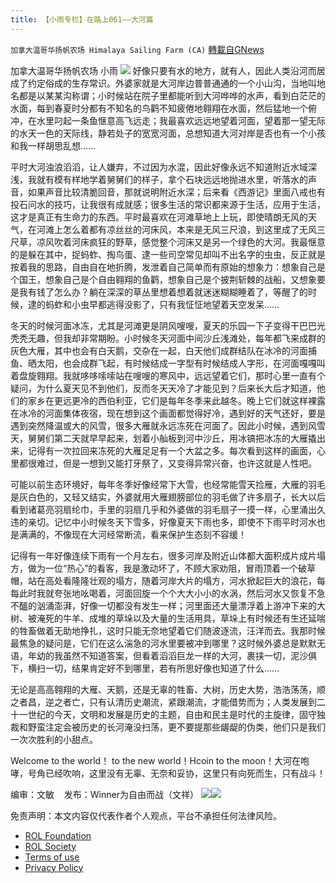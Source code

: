 ```yaml
---
title: 【小雨专栏】在路上061——大河篇
---
```

`加拿大温哥华扬帆农场 Himalaya Sailing Farm (CA)` [轉載自GNews](https://gnews.org/zh-hans/2008476/)

加拿大温哥华扬帆农场 小雨
![](https://assets.gnews.org/wp-content/uploads/2022/01/截圖-2022-01-05-下午12.35.16.png)
好像只要有水的地方，就有人，因此人类沿河而居成了约定俗成的生存常识。外婆家就是大河岸边普普通通的一个小山沟，当地叫地名都是以某某沟称谓；小时候站在院子里都能听到大河哗哗的水声，看到白茫茫的水面，每到春夏时分都有不知名的鸟鹳不知疲倦地翱翔在水面，然后猛地一个俯冲，在水里叼起一条鱼惬意高飞远走；我最喜欢远远地望着河面，望着那一望无际的水天一色的天际线，静若处子的宽宽河面，总想知道大河对岸是否也有一个小孩和我一样胡思乱想……

平时大河浊浪滔滔，让人嫌弃，不过因为水混，因此好像永远不知道附近水域深浅，我就有模有样地学着舅舅们的样子，拿个石块远远地抛进水里，听落水的声音，如果声音比较清脆回音，那就说明附近水深；后来看《西游记》里面八戒也有投石问水的技巧，让我很有成就感；很多生活的常识都来源于生活，应用于生活，这才是真正有生命力的东西。平时最喜欢在河滩草地上上玩，即使晴朗无风的天气，在河滩上怎么着都有凉丝丝的河床风，本来是无风三尺浪，到这里成了无风三尺草，凉风吹着河床疯狂的野草，感觉整个河床又是另一个绿色的大河。我最惬意的是躲在其中，捉蚂蚱、掏鸟蛋、逮一些司空常见却叫不出名字的虫虫，反正就是按着我的思路，自由自在地折腾，发泄着自己简单而有原始的想象力：想象自己是个国王，想象自己是个自由翱翔的鱼鹳，想象自己是个披荆斩棘的战船，又想象要是我有钱了怎么办？躺在深深的草丛里想着想着就迷迷糊糊睡着了，等醒了的时候，逮的蚂蚱和小虫早都逃得没影了，只有我怔怔地望着天空发呆……

冬天的时候河面冰冻，尤其是河滩更是阴风嗖嗖，夏天的乐园一下子变得干巴巴光秃秃无趣，但我却非常期盼。小时候冬天河面中间沙丘浅滩处，每年都飞来成群的灰色大雁，其中也会有白天鹅，交杂在一起，白天他们成群结队在冰冷的河面捕鱼、晒太阳，也会成群飞起，有时候结成一字型有时候结成人字形，在河面嘎嘎叫着盘旋翱翔。我就哆哆嗦嗦站在嗖嗖的寒风中，远远望着它们，那时心里一直有个疑问，为什么夏天见不到他们，反而冬天天冷了才能见到？后来长大后才知道，他们的家乡在更远更冷的西伯利亚，它们是每年冬季来此越冬。晚上它们就这样裸露在冰冷的河面集体夜宿，现在想到这个画面都觉得好冷，遇到好的天气还好，要是遇到突然降温或大的风雪，很多大雁就永远冻死在河面了。因此小时候，遇到风雪天，舅舅们第二天就早早起来，划着小舢板到河中沙丘，用冰镐把冰冻的大雁撬出来，记得有一次拉回来冻死的大雁足足有一个大盆之多。每次看到这样的画面，心里都很难过，但是一想到又能打牙祭了，又变得异常兴奋，也许这就是人性吧。

可能以前生态环境好，每年冬季好像经常下大雪，也经常能雪天捡雁，大雁的羽毛是灰白色的，又轻又结实，外婆就用大雁翅膀部位的羽毛做了许多扇子，长大以后看到诸葛亮羽扇纶巾，手里的羽扇几乎和外婆做的羽毛扇子一摸一样，心里涌出久违的亲切。记忆中小时候冬天下雪多，好像夏天下雨也多，即使不下雨平时河水也是满满的，不像现在大河经常断流，看来保护生态刻不容缓！

记得有一年好像连续下雨有一个月左右，很多河岸及附近山体都大面积成片成片塌方，做为一位“热心”的看客，我是激动坏了，不顾大家劝阻，冒雨顶着一个破草帽，站在高处看隆隆壮观的塌方，随着河岸大片的塌方，河水掀起巨大的浪花，每每此时我就夸张地吆喝着，河面回旋一个个大大小小的水涡，然后河水又恢复不急不醞的汹涌澎湃，好像一切都没有发生一样；河里面还大量漂浮着上游冲下来的大树、被淹死的牛羊、成堆的草垛以及大量的生活用具，草垛上有时候还有生还延喘的牲畜做着无助地挣扎，这时只能无奈地望着它们随波逐流，汪洋而去。我那时候最焦急的疑问是，它们在这么湍急的河水里要被冲到哪里？这时候外婆总是默默无语，年幼的我虽然不知道答案，但看着滔滔巨龙一样的大河，裹挟一切，泥沙俱下，横扫一切，结果肯定好不到哪里，若有所思好像也知道了什么……

无论是高高翱翔的大雁、天鹅，还是无辜的牲畜、大树，历史大势，浩浩荡荡，顺之者昌，逆之者亡，只有认清历史潮流，紧跟潮流，才能借势而为；人类发展到二十一世纪的今天，文明和发展是历史的主题，自由和民主是时代的主旋律，固守独裁和野蛮注定会被历史的长河淹没扫荡，更不要提那些龌龊的伪类，他们只是我们一次次胜利的小甜点。

Welcome to the world！ to the new world！Hcoin to the moon！大河在咆哮，号角已经吹响，这里没有无辜、无奈和妥协，这里只有向死而生，只有战斗！

编审：文敏    发布：Winner为自由而战（文祥）
![](https://assets.gnews.org/wp-content/uploads/2022/02/截圖-2022-02-15-上午8.58.14.png)![](https://assets.gnews.org/wp-content/uploads/2022/02/截圖-2022-02-15-上午8.58.37.png)


 

免责声明：本文内容仅代表作者个人观点，平台不承担任何法律风险。

- [ROL Foundation](https://rolfoundation.org/)
- [ROL Society](https://rolsociety.org/)
- [Terms of use](https://gnews.org/terms-of-use-3/)
- [Privacy Policy](https://gnews.org/privacy-policy/)

